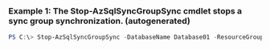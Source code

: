 ### Example 1: The Stop-AzSqlSyncGroupSync cmdlet stops a sync group synchronization. (autogenerated)
```powershell
PS C:\> Stop-AzSqlSyncGroupSync -DatabaseName Database01 -ResourceGroupName MyResourceGroup -ServerName s1 -SyncGroupName mysg
```

